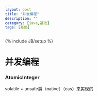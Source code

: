```yaml
---
layout: post
title: "并发编程"
description: ""
category: [java,基础]
tags: [基础]
---
```

{% include JB/setup %}

# 并发编程

### AtomicInteger

volatile + unsafe类（native）（cas）来实现的